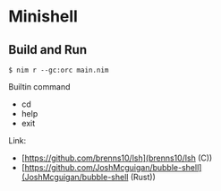 # Minishell

## Build and Run
```
$ nim r --gc:orc main.nim
```

Builtin command

- cd
- help
- exit

Link:
- [https://github.com/brenns10/lsh](brenns10/lsh (C))
- [https://github.com/JoshMcguigan/bubble-shell](JoshMcguigan/bubble-shell (Rust))
